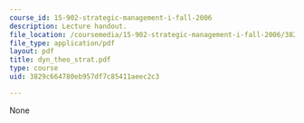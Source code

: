```yaml
---
course_id: 15-902-strategic-management-i-fall-2006
description: Lecture handout.
file_location: /coursemedia/15-902-strategic-management-i-fall-2006/3829c664780eb957df7c85411aeec2c3_dyn_theo_strat.pdf
file_type: application/pdf
layout: pdf
title: dyn_theo_strat.pdf
type: course
uid: 3829c664780eb957df7c85411aeec2c3

---
```

None